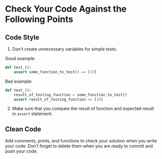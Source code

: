 # Check Your Code Against the Following Points

## Code Style

1. Don't create unnecessary variables for simple tests:

Good example:
```python
def test_():
    assert some_function_to_test() == [10]
```

Bad example:
```python
def test_():
    result_of_testing_function = some_function_to_test()
    assert result_of_testing_function == [10]
```

2. Make sure that you compare the result of function and expected result in `assert` statement.

## Clean Code

Add comments, prints, and functions to check your solution when you write your code. 
Don't forget to delete them when you are ready to commit and push your code.
